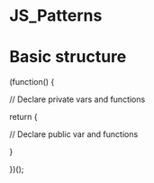 # JS_Patterns

# Basic structure

<p> (function() { </p>
<p><tb>   // Declare private vars and functions </p>
<p>   return { </p>
<p><tb>     // Declare public var and functions </p>
<p>   } </p>
<p> })(); </p>
